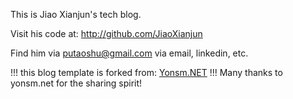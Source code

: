 This is Jiao Xianjun's tech blog.

Visit his code at:    http://github.com/JiaoXianjun

Find him via putaoshu@gmail.com via email, linkedin, etc.

!!! this blog template is forked from:   [Yonsm.NET](http://www.yonsm.net)  !!!
Many thanks to yonsm.net for the sharing spirit!
